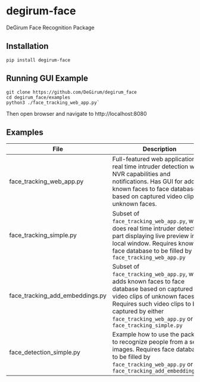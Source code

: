 # degirum-face
DeGirum Face Recognition Package

## Installation

`pip install degirum-face`

## Running GUI Example

```
git clone https://github.com/DeGirum/degirum_face
cd degirum_face/examples
python3 ./face_tracking_web_app.py`
```

Then open browser and navigate to http://localhost:8080

## Examples

| File | Description |
|------|-------------|
|face_tracking_web_app.py| Full-featured web application for real time intruder detection with NVR capabilities and notifications. Has GUI for adding known faces to face database based on captured video clips of unknown faces. |
|face_tracking_simple.py| Subset of `face_tracking_web_app.py`, which does real time intruder detection part displaying live preview in local window. Requires known face database to be filled by `face_tracking_web_app.py` |
|face_tracking_add_embeddings.py| Subset of `face_tracking_web_app.py`, which adds known faces to face database based on captured video clips of unknown faces. Requires such video clips to be captured by either `face_tracking_web_app.py` or `face_tracking_simple.py` |
|face_detection_simple.py| Example how to use the package to recognize people from a set of images. Requires face database to be filled by `face_tracking_web_app.py` or `face_tracking_add_embeddings.py`|